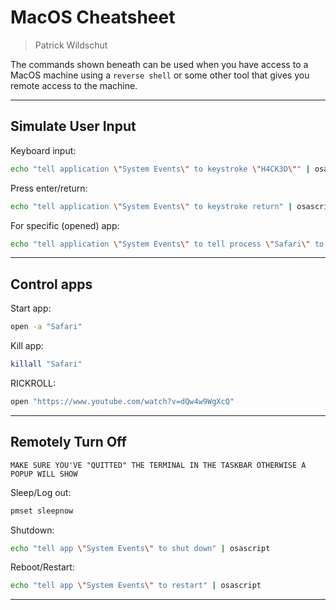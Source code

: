 # MacOS Cheatsheet

> Patrick Wildschut

The commands shown beneath can be used when you have access to a MacOS machine using a `reverse shell` or some other tool that gives you remote access to the machine.

---------------------------------

## Simulate User Input

Keyboard input:
```bash
echo "tell application \"System Events\" to keystroke \"H4CK3D\"" | osascript
```

Press enter/return:
```bash
echo "tell application \"System Events\" to keystroke return" | osascript
```

For specific (opened) app:
```bash
echo "tell application \"System Events\" to tell process \"Safari\" to keystroke \"H4CK3D\"" | osascript
```


-------------------------------------------------------

## Control apps 

Start app:
```bash
open -a "Safari"
```

Kill app:
```bash
killall "Safari"
```

RICKROLL:
```bash
open "https://www.youtube.com/watch?v=dQw4w9WgXcQ"
```

----------------------------------------------------------

## Remotely Turn Off

`MAKE SURE YOU'VE "QUITTED" THE TERMINAL IN THE TASKBAR OTHERWISE A POPUP WILL SHOW`

Sleep/Log out:
```bash
pmset sleepnow
```

Shutdown: 
```bash
echo "tell app \"System Events\" to shut down" | osascript
```

Reboot/Restart:
```bash
echo "tell app \"System Events\" to restart" | osascript
```

--------------------------------------------------------